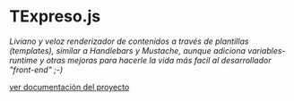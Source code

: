 ﻿# TExpreso.js

<em>Liviano y veloz renderizador de contenidos a través de plantillas (templates), similar a Handlebars y Mustache, aunque adiciona variables-runtime y otras mejoras para hacerle la vida más facil al desarrollador "front-end" ;-)
</em>

[ver documentación del proyecto](http://jcolombo1.github.io/TExpreso.js)
